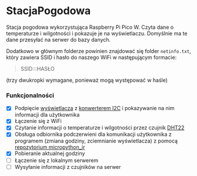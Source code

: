 # StacjaPogodowa
Stacja pogodowa wykorzystująca Raspberry Pi Pico W. Czyta dane o temperaturze i wilgotności i pokazuje je na wyświetlaczu. Domyślnie ma te dane przesyłać na serwer do bazy danych.

Dodatkowo w głównym folderze powinien znajdować się folder ```netinfo.txt```, który zawiera SSID i hasło do naszego WiFi w następującym formacie:
>SSID:::HASŁO   

(trzy dwukropki wymagane, ponieważ mogą występować w haśle)


### Funkcjonalności
- [X] Podpięcie [wyświetlacza](https://botland.com.pl/wyswietlacze-alfanumeryczne-i-graficzne/19735-wyswietlacz-lcd-4x20-znakow-zielony-justpi-5903351243094.html) z [konwerterem I2C](https://botland.com.pl/konwertery-pozostale/2352-konwerter-i2c-dla-wyswietlacza-lcd-hd44780-5903351248693.html) i pokazywanie na nim informacji dla użytkownika
- [X] Łączenie się z WiFi
- [X] Czytanie informacji o temperaturze i wilgotności przez czujnik [DHT22](https://botland.com.pl/czujniki-multifunkcyjne/2637-czujnik-temperatury-i-wilgotnosci-dht22-am2302-modul-przewody-5904422372712.html)
- [X] Obsługa odbiornika podczerwieni dla komunikacji użytkownika z programem (zmiana godziny, zciemnianie wyświetlacza) z pomocą [repozytorium micropython_ir](https://github.com/peterhinch/micropython_ir)
- [X] Pobieranie aktualnej godziny
- [ ] Łączenie się z lokalnym serwerem
- [ ] Wysyłanie informacji z czujników na serwer
